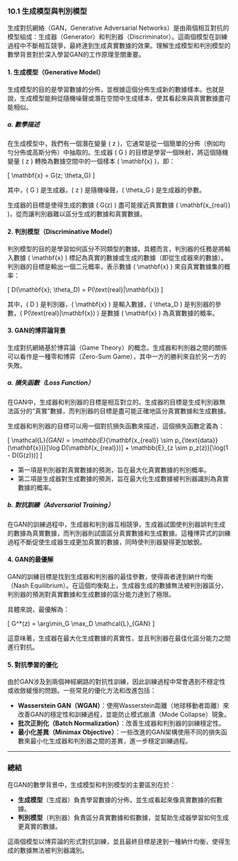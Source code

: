 ### **10.1 生成模型與判別模型**

生成對抗網絡（GAN，Generative Adversarial Networks）是由兩個相互對抗的模型組成：生成器（Generator）和判別器（Discriminator）。這兩個模型在訓練過程中不斷相互競爭，最終達到生成真實數據的效果。理解生成模型和判別模型的數學背景對於深入學習GAN的工作原理至關重要。

#### **1. 生成模型（Generative Model）**

生成模型的目的是學習數據的分佈，並根據這個分佈生成新的數據樣本。也就是說，生成模型能夠從隨機噪聲或潛在空間中生成樣本，使其看起來與真實數據盡可能相似。 

##### **a. 數學描述**
在生成模型中，我們有一個潛在變量 \( z \)，它通常是從一個簡單的分佈（例如均勻分佈或高斯分佈）中抽取的。生成器 \( G \) 的目標是學習一個映射，將這個隨機變量 \( z \) 轉換為數據空間中的一個樣本 \( \mathbf{x} \)，即：

\[
\mathbf{x} = G(z; \theta_G)
\]

其中，\( G \) 是生成器，\( z \) 是隨機噪聲，\( \theta_G \) 是生成器的參數。

生成器的目標是使得生成的數據 \( G(z) \) 盡可能接近真實數據 \( \mathbf{x_{real}} \)，從而讓判別器難以區分生成的數據和真實數據。

#### **2. 判別模型（Discriminative Model）**

判別模型的目的是學習如何區分不同類型的數據。具體而言，判別器的任務是將輸入數據 \( \mathbf{x} \) 標記為真實的數據或生成的數據（即從生成器來的數據）。判別器的目標是輸出一個二元概率，表示數據 \( \mathbf{x} \) 來自真實數據集的概率：

\[
D(\mathbf{x}; \theta_D) = P(\text{real}|\mathbf{x})
\]

其中，\( D \) 是判別器，\( \mathbf{x} \) 是輸入數據，\( \theta_D \) 是判別器的參數，\( P(\text{real}|\mathbf{x}) \) 是數據 \( \mathbf{x} \) 為真實數據的概率。

#### **3. GAN的博弈論背景**

生成對抗網絡基於博弈論（Game Theory）的概念。生成器和判別器之間的關係可以看作是一種零和博弈（Zero-Sum Game），其中一方的勝利來自於另一方的失敗。

##### **a. 損失函數（Loss Function）**
在GAN中，生成器和判別器的目標是相互對立的。生成器的目標是生成判別器無法區分的“真實”數據，而判別器的目標是盡可能正確地區分真實數據和生成數據。

生成器和判別器的目標可以用一個對抗損失函數來描述，這個損失函數定義為：

\[
\mathcal{L}_{GAN} = \mathbb{E}_{\mathbf{x_{real}} \sim p_{\text{data}}(\mathbf{x})}[\log D(\mathbf{x_{real}})] + \mathbb{E}_{z \sim p_z(z)}[\log(1 - D(G(z)))]
\]

- 第一項是判別器對真實數據的預測，旨在最大化真實數據的判別概率。
- 第二項是生成器對生成數據的預測，旨在最大化生成數據被判別器識別為真實數據的概率。

##### **b. 對抗訓練（Adversarial Training）**
在GAN的訓練過程中，生成器和判別器互相競爭，生成器試圖使判別器誤判生成的數據為真實數據，而判別器則試圖區分真實數據和生成數據。這種博弈式的訓練過程不斷促使生成器生成更加真實的數據，同時使判別器變得更加敏銳。

#### **4. GAN的最優解**

GAN的訓練目標是找到生成器和判別器的最佳參數，使得兩者達到納什均衡（Nash Equilibrium）。在這個均衡點上，生成器生成的數據無法被判別器區分，判別器的預測對真實數據和生成數據的區分能力達到了極限。

具體來說，最優解為：

\[
G^*(z) = \arg\min_G \max_D \mathcal{L}_{GAN}
\]

這意味著，生成器在最大化生成數據的真實性，並且判別器在最佳化區分能力之間進行對抗。

#### **5. 對抗學習的優化**

由於GAN涉及到兩個神經網路的對抗性訓練，因此訓練過程中常會遇到不穩定性或收斂緩慢的問題。一些常見的優化方法和改進包括：

- **Wasserstein GAN（WGAN）**：使用Wasserstein距離（地球移動者距離）來改善GAN的穩定性和訓練過程，並能防止模式崩潰（Mode Collapse）現象。
- **批次正則化（Batch Normalization）**：改善生成器和判別器的訓練穩定性。
- **最小化差異（Minimax Objective）**：一些改進的GAN架構使用不同的損失函數來最小化生成器和判別器之間的差異，進一步穩定訓練過程。

---

### **總結**

在GAN的數學背景中，生成模型和判別模型的主要區別在於：

- **生成模型**（生成器）負責學習數據的分佈，並生成看起來像真實數據的假數據。
- **判別模型**（判別器）負責區分真實數據和假數據，並幫助生成器學習如何生成更真實的數據。

這兩個模型以博弈論的形式對抗訓練，並且最終目標是達到一種納什均衡，使得生成的數據無法被判別器識別。